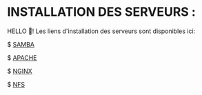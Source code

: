 # INSTALLATION DES SERVEURS :
HELLO 👋! Les liens d'installation des  serveurs sont disponibles ici:

$ [SAMBA](https://github.com/fetraandri/SYS_SERVEUR/blob/2bb3d935b64a15b7ef4a4567eb9f1346a3826a41/SAMBA/Readme.md) 

$ [APACHE](https://github.com/fetraandri/SYS_SERVEUR/blob/38f35aa5c915cd2d3acc404e0fa2e7ab1b0cfaa2/APACHE/Readme.md) 

$ [NGINX](https://github.com/fetraandri/SYS_SERVEUR/blob/a44373a5093da02ac74cb9407916d5d9e6fdf196/NGINX/Readme.md) 

$ [NFS](https://github.com/fetraandri/SYS_SERVEUR/blob/271612686260297591d006d6bddc6aaf9a4e3f8d/NFS/Readme.md) 
